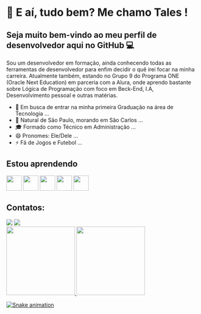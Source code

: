 # 👋 E aí, tudo bem? Me chamo Tales !
## Seja muito bem-vindo ao meu perfil de desenvolvedor aqui no GitHub 💻

Sou um desenvolvedor em formação, ainda conhecendo todas as ferramentas de desenvolvedor para enfim decidir o quê irei focar na minha carreira. Atualmente também, estando no Grupo 9 do Programa ONE (Oracle Next Education) em parceria com a Alura, onde aprendo bastante sobre Lógica de Programação com foco em Beck-End, I.A, Desenvolvimento pessoal e outras matérias.

- 🔭 Em busca de entrar na minha primeira Graduação na área de Tecnologia ...
- 🌱 Natural de São Paulo, morando em São Carlos ...
- 🎓 Formado como Técnico em Administração ...
- 😄 Pronomes: Ele/Dele ...
- ⚡ Fã de Jogos e Futebol ...


## Estou aprendendo
<img loading="lazy" src="https://cdn.jsdelivr.net/gh/devicons/devicon@latest/icons/html5/html5-plain-wordmark.svg" width="40" height="40"/>   <img loading="lazy" src="https://cdn.jsdelivr.net/gh/devicons/devicon@latest/icons/css3/css3-plain-wordmark.svg" width="40" height="40"/>   <img loading="lazy" src="https://cdn.jsdelivr.net/gh/devicons/devicon@latest/icons/javascript/javascript-original.svg" width="40" height="40"/>   <img loading="lazy" src="https://icones.pro/wp-content/uploads/2021/06/icone-github-jaune.png" width="40" height="40"/>   <img loading="lazy" src="https://cdn.jsdelivr.net/gh/devicons/devicon@latest/icons/git/git-plain-wordmark.svg" width="40" height="40"/> 

## Contatos:
<div>
<a href = "tales.santista08@gmail.com"><img loading="lazy" src="https://img.shields.io/badge/Gmail-D14836?style=for-the-badge&logo=gmail&logoColor=white" target="_blank"></a>
<a href="https://www.linkedin.com/in/tales-andradee/" target="_blank"><img loading="lazy" src="https://img.shields.io/badge/-LinkedIn-%230077B5?style=for-the-badge&logo=linkedin&logoColor=white" target="_blank"></a>   
</div>

<div>
<a href="https://github.com/tales-andradee">
<img loading="lazy" height="180em" src="https://github-readme-stats.vercel.app/api/top-langs/?username=tales-andradee&layout=compact&langs_count=7&theme=dracula"/>
<img loading="lazy" height="180em" src="https://github-readme-stats.vercel.app/api?username=tales-andradee&show_icons=true&theme=dracula&include_all_commits=true&count_private=true"/>
</div>

![Snake animation](https://github.com/tales-andradee/seu-usuário-aqui/blob/output/github-contribution-grid-snake.svg)

